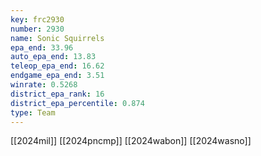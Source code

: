 ```yaml
---
key: frc2930
number: 2930
name: Sonic Squirrels
epa_end: 33.96
auto_epa_end: 13.83
teleop_epa_end: 16.62
endgame_epa_end: 3.51
winrate: 0.5268
district_epa_rank: 16
district_epa_percentile: 0.874
type: Team
---
```

[[2024mil]]
[[2024pncmp]]
[[2024wabon]]
[[2024wasno]]

